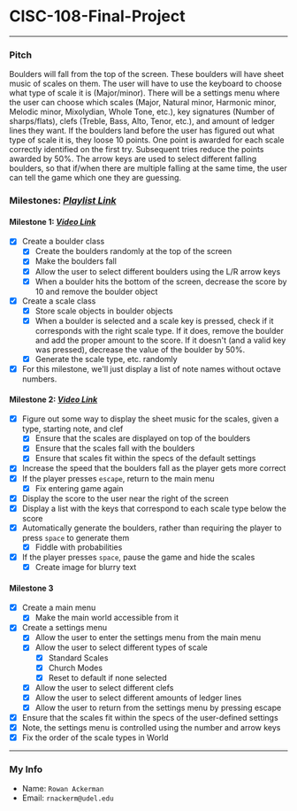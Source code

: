 # CISC-108-Final-Project
***

### Pitch
Boulders will fall from the top of the screen.  These boulders will have sheet
music of scales on them.  The user will have to use the keyboard to choose what
type of scale it is (Major/minor).  There will be a settings menu where the user
can choose which scales (Major, Natural minor, Harmonic minor, Melodic minor,
Mixolydian, Whole Tone, etc.), key signatures (Number of sharps/flats), clefs
(Treble, Bass, Alto, Tenor, etc.), and amount of ledger lines they want. If the
boulders land before the user has figured out what type of scale it is, they
loose 10 points.  One point is awarded for each scale correctly identified on
the first try.  Subsequent tries reduce the points awarded by 50%.  The arrow
keys are used to select different falling boulders, so that if/when there are
multiple falling at the same time, the user can tell the game which one they are
guessing.  

### Milestones: *[Playlist Link](https://www.youtube.com/playlist?list=PLXKECBnXgn1Ua_jhHZfyMTJYzWtKa3UQd)*
#### Milestone 1: *[Video Link](https://youtu.be/jAdGS6ejogo)*
- [x] Create a boulder class
  - [x] Create the boulders randomly at the top of the screen
  - [x] Make the boulders fall
  - [x] Allow the user to select different boulders using the L/R arrow keys
  - [x] When a boulder hits the bottom of the screen, decrease the score by 10
        and remove the boulder object
- [x] Create a scale class
  - [x] Store scale objects in boulder objects
  - [x] When a boulder is selected and a scale key is pressed, check if it
        corresponds with the right scale type.  If it does, remove the boulder
        and add the proper amount to the score.  If it doesn't (and a valid
        key was pressed), decrease the value of the boulder by 50%.  
  - [x] Generate the scale type, etc. randomly
- [x] For this milestone, we'll just display a list of note names without
      octave numbers.  

#### Milestone 2: *[Video Link](https://youtu.be/xbCj2junQVo)*
- [x] Figure out some way to display the sheet music for the scales, given a
      type, starting note, and clef
  - [x] Ensure that the scales are displayed on top of the boulders
  - [x] Ensure that the scales fall with the boulders
  - [x] Ensure that scales fit within the specs of the default settings
- [x] Increase the speed that the boulders fall as the player gets more correct
- [x] If the player presses `escape`, return to the main menu
  - [x] Fix entering game again
- [x] Display the score to the user near the right of the screen
- [x] Display a list with the keys that correspond to each scale type below the
      score
- [x] Automatically generate the boulders, rather than requiring the player to
      press `space` to generate them
  - [x] Fiddle with probabilities
- [x] If the player presses `space`, pause the game and hide the scales
  - [x] Create image for blurry text

#### Milestone 3
- [x] Create a main menu
  - [x] Make the main world accessible from it
- [x] Create a settings menu
  - [x] Allow the user to enter the settings menu from the main menu
  - [x] Allow the user to select different types of scale
    - [x] Standard Scales
    - [x] Church Modes
    - [x] Reset to default if none selected
  - [x] Allow the user to select different clefs
  - [x] Allow the user to select different amounts of ledger lines
  - [x] Allow the user to return from the settings menu by pressing escape
- [x] Ensure that the scales fit within the specs of the user-defined settings
- [x] Note, the settings menu is controlled using the number and arrow keys
- [x] Fix the order of the scale types in World

***
### My Info
- Name: `Rowan Ackerman`
- Email: `rnackerm@udel.edu`
